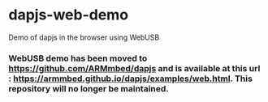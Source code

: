 # dapjs-web-demo
Demo of dapjs in the browser using WebUSB

### WebUSB demo has been moved to https://github.com/ARMmbed/dapjs and is available at this url : https://armmbed.github.io/dapjs/examples/web.html. This repository will no longer be maintained.
